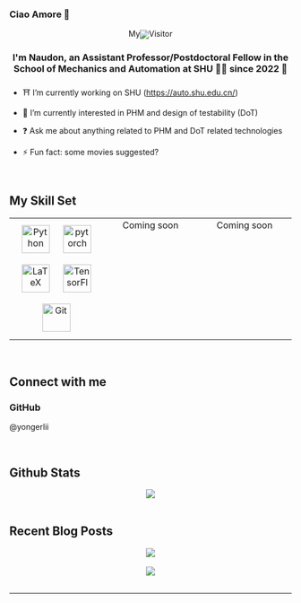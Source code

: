 ### Ciao Amore 👋

<div align="center">
My<img src="https://profile-counter.glitch.me/yongerlii/count.svg" align="center" />Visitor
</div> 
  

### <div align="center">I'm Naudon, an Assistant Professor/Postdoctoral Fellow in the School of Mechanics and Automation at SHU 👨‍💻 since 2022 🚀</div>  
  

- ⛩️ I’m currently working on SHU
(https://auto.shu.edu.cn/)  
  

- 🌱 I’m currently  interested in PHM and design of testability (DoT)  
  

- ❓ Ask me about anything related to PHM and DoT related technologies  
  

- ⚡ Fun fact: some movies suggested?  
  

<br/>  


## My Skill Set  
<table><tr><td valign="top" width="33%">

<div align="center">  
<a href="https://www.python.org/" target="_blank"><img style="margin: 10px" src="https://profilinator.rishav.dev/skills-assets/python-original.svg" alt="Python" height="50" /></a>  
<a href="https://pytorch.org/" target="_blank"><img style="margin: 10px" src="https://profilinator.rishav.dev/skills-assets/pytorch-icon.svg" alt="pytorch" height="50" /></a>  
<a href="https://www.latex-project.org/" target="_blank"><img style="margin: 10px" src="https://profilinator.rishav.dev/skills-assets/latex.png" alt="LaTeX" height="50" /></a>  
<a href="https://www.tensorflow.org/" target="_blank"><img style="margin: 10px" src="https://profilinator.rishav.dev/skills-assets/tensorflow-icon.svg" alt="TensorFlow" height="50" /></a>  
<a href="https://github.com/" target="_blank"><img style="margin: 10px" src="https://profilinator.rishav.dev/skills-assets/git-scm-icon.svg" alt="Git" height="50" /></a>  
</div>

</td><td valign="top" width="33%">
<div align="center">  
Coming soon
</div>


</td><td valign="top" width="33%">
<div align="center">  
Coming soon
</div>


</td></tr></table>  

<br/>  


## Connect with me  


### GitHub  
@yongerlii  
  

<br/>  


## Github Stats  
<div align="center"><img src="https://github-readme-stats.vercel.app/api/top-langs/?username=yongerlii&hide_border=true&layout=compact" align="center" /></div>  

<br/>  


## Recent Blog Posts  
<!-- BLOG-POST-LIST:START -->  
<!-- BLOG-POST-LIST:END -->  


<div align="center">
<img src="https://komarev.com/ghpvc/?username=yongerlii&&style=flat-square" align="center" />
</div>  
  

<br/>  

<div align="center">
            <a href="https://www.buymeacoffee.com/yongerlii" target="_blank" style="display: inline-block;">
                <img
                    src="https://img.shields.io/badge/Donate-Buy%20Me%20A%20Coffee-orange.svg?style=flat-square&logo=buymeacoffee" 
                    align="center"
                />
            </a></div>
<br />

----
